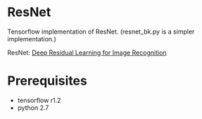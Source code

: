 # ResNet

Tensorflow implementation of ResNet. (resnet_bk.py is a simpler implementation.)

ResNet: [Deep Residual Learning for Image Recognition](https://www.cv-foundation.org/openaccess/content_cvpr_2016/html/He_Deep_Residual_Learning_CVPR_2016_paper.html) 

# Prerequisites
- tensorflow r1.2
- python 2.7
